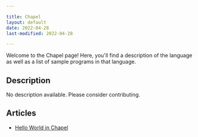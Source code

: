 ```yaml
---

title: Chapel
layout: default
date: 2022-04-28
last-modified: 2022-04-28

---
```


Welcome to the Chapel page! Here, you'll find a description of the language as well as a list of sample programs in that language.

## Description

No description available. Please consider contributing.

## Articles

- [Hello World in Chapel](https://sampleprograms.io/projects/hello-world/chapel)
